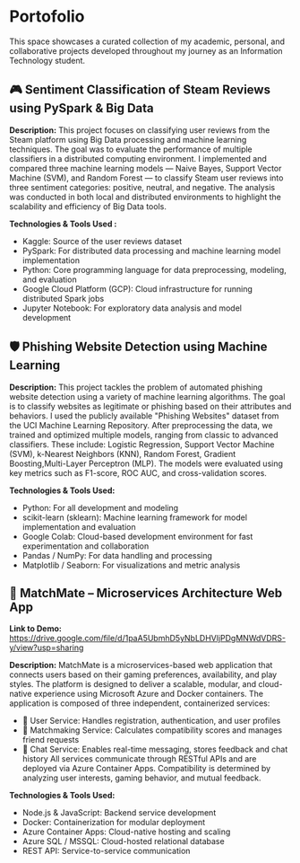 # Portofolio
This space showcases a curated collection of my academic, personal, and collaborative projects developed throughout my journey as an Information Technology student.

## 🎮 Sentiment Classification of Steam Reviews using PySpark & Big Data

**Description:** This project focuses on classifying user reviews from the Steam platform using Big Data processing and machine learning techniques. The goal was to evaluate the performance of multiple classifiers in a distributed computing environment. I implemented and compared three machine learning models — Naive Bayes, Support Vector Machine (SVM), and Random Forest — to classify Steam user reviews into three sentiment categories: positive, neutral, and negative. The analysis was conducted in both local and distributed environments to highlight the scalability and efficiency of Big Data tools.

**Technologies & Tools Used :**
- Kaggle: Source of the user reviews dataset
- PySpark: For distributed data processing and machine learning model implementation
- Python: Core programming language for data preprocessing, modeling, and evaluation
- Google Cloud Platform (GCP): Cloud infrastructure for running distributed Spark jobs
- Jupyter Notebook: For exploratory data analysis and model development

## 🛡️ Phishing Website Detection using Machine Learning

**Description:** This project tackles the problem of automated phishing website detection using a variety of machine learning algorithms. The goal is to classify websites as legitimate or phishing based on their attributes and behaviors. I used the publicly available "Phishing Websites" dataset from the UCI Machine Learning Repository. After preprocessing the data, we trained and optimized multiple models, ranging from classic to advanced classifiers. These include: Logistic Regression, Support Vector Machine (SVM), k-Nearest Neighbors (KNN), Random Forest, Gradient Boosting,Multi-Layer Perceptron (MLP). The models were evaluated using key metrics such as F1-score, ROC AUC, and cross-validation scores.

**Technologies & Tools Used:**
- Python: For all development and modeling
- scikit-learn (sklearn): Machine learning framework for model implementation and evaluation
- Google Colab: Cloud-based development environment for fast experimentation and collaboration
- Pandas / NumPy: For data handling and processing
- Matplotlib / Seaborn: For visualizations and metric analysis

## 💬 MatchMate – Microservices Architecture Web App

**Link to Demo:** https://drive.google.com/file/d/1paA5UbmhD5yNbLDHVljPDgMNWdVDRS-y/view?usp=sharing

**Description:** MatchMate is a microservices-based web application that connects users based on their gaming preferences, availability, and play styles. The platform is designed to deliver a scalable, modular, and cloud-native experience using Microsoft Azure and Docker containers.
The application is composed of three independent, containerized services:
- 🧾 User Service: Handles registration, authentication, and user profiles
- 🎯 Matchmaking Service: Calculates compatibility scores and manages friend requests
- 💬 Chat Service: Enables real-time messaging, stores feedback and chat history
All services communicate through RESTful APIs and are deployed via Azure Container Apps. Compatibility is determined by analyzing user interests, gaming behavior, and mutual feedback.

**Technologies & Tools Used:**
- Node.js & JavaScript: Backend service development
- Docker: Containerization for modular deployment
- Azure Container Apps: Cloud-native hosting and scaling
- Azure SQL / MSSQL: Cloud-hosted relational database
- REST API: Service-to-service communication
